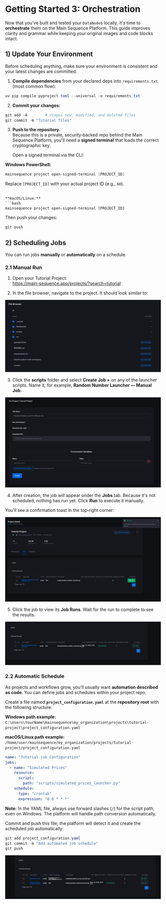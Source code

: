 # Getting Started 3: Orchestration

Now that you've built and tested your `DataNode`s locally, it's time to **orchestrate** them on the Main Sequence Platform. This guide improves clarity and grammar while keeping your original images and code blocks intact.

## 1) Update Your Environment

Before scheduling anything, make sure your environment is consistent and your latest changes are committed.

1. **Compile dependencies** from your declared deps into `requirements.txt` (most common flow):

```powershell
uv pip compile pyproject.toml --universal -o requirements.txt
```

2. **Commit your changes:**

```powershell
git add -A        # stages new, modified, and deleted files
git commit -m "Tutorial files"
```

3. **Push to the repository.**  
   Because this is a private, security‑backed repo behind the Main Sequence Platform, you'll need a **signed terminal** that loads the correct cryptographic key.

   Open a signed terminal via the CLI:

**Windows PowerShell:**
```powershell
mainsequence project open-signed-terminal [PROJECT_ID]
```
   Replace `[PROJECT_ID]` with your actual project ID (e.g., `60`).
```

**macOS/Linux:**
```bash
mainsequence project open-signed-terminal [PROJECT_ID]
```

   Then push your changes:

```powershell
git push
```

## 2) Scheduling Jobs

You can run jobs **manually** or **automatically** on a schedule.

### 2.1 Manual Run

1. Open your Tutorial Project:  
   https://main-sequence.app/projects/?search=tutorial

2. In the file browser, navigate to the project. It should look similar to:

![img.png](../img/tutorial/project_file_browser.png)

3. Click the **scripts** folder and select **Create Job +** on any of the launcher scripts. Name it, for example, **Random Number Launcher — Manual Job**.

![img.png](../img/tutorial/random_number_launcher_create_job.png)

4. After creation, the job will appear under the **Jobs** tab. Because it's not scheduled, nothing has run yet. Click **Run** to execute it manually.

You'll see a confirmation toast in the top‑right corner:

![img.png](../img/tutorial/job_run_confirmation.png)

5. Click the job to view its **Job Runs**. Wait for the run to complete to see the results.

![img.png](../img/tutorial/manual_job.png)

### 2.2 Automatic Schedule

As projects and workflows grow, you'll usually want **automation described as code**. You can define jobs and schedules within your project repo.

Create a file named **`project_configuration.yaml`** at the **repository root** with the following structure:

**Windows path example:** `C:\Users\YourName\mainsequence\my_organization\projects\tutorial-project\project_configuration.yaml`

**macOS/Linux path example:** `/home/user/mainsequence/my_organization/projects/tutorial-project/project_configuration.yaml`

```yaml
name: "Tutorial job Configuration"
jobs:
  - name: "Simulated Prices"
    resource:
      script:
        path: "scripts/simulated_prices_launcher.py"
    schedule:
      type: "crontab"
      expression: "0 0 * * *"
```

**Note:** In the YAML file, always use forward slashes (`/`) for the script path, even on Windows. The platform will handle path conversion automatically.

Commit and push this file; the platform will detect it and create the scheduled job automatically:

```powershell
git add project_configuration.yaml
git commit -m "Add automated job schedule"
git push
```

![img.png](../img/tutorial/automatic_job_schedule.png)